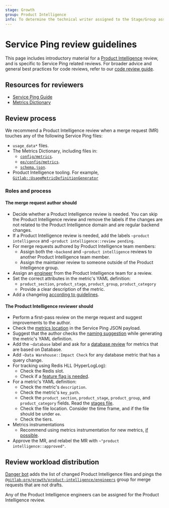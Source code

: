 ```yaml
---
stage: Growth
group: Product Intelligence
info: To determine the technical writer assigned to the Stage/Group associated with this page, see https://about.gitlab.com/handbook/engineering/ux/technical-writing/#assignments
---
```


# Service Ping review guidelines

This page includes introductory material for a
[Product Intelligence](https://about.gitlab.com/handbook/engineering/development/growth/product-intelligence/)
review, and is specific to Service Ping related reviews. For broader advice and
general best practices for code reviews, refer to our [code review guide](../code_review.md).

## Resources for reviewers

- [Service Ping Guide](index.md)
- [Metrics Dictionary](https://metrics.gitlab.com/)

## Review process

We recommend a Product Intelligence review when a merge request (MR) touches
any of the following Service Ping files:

- `usage_data*` files.
- The Metrics Dictionary, including files in:
  - [`config/metrics`](https://gitlab.com/gitlab-org/gitlab/-/tree/master/config/metrics).
  - [`ee/config/metrics`](https://gitlab.com/gitlab-org/gitlab/-/tree/master/ee/config/metrics).
  - [`schema.json`](https://gitlab.com/gitlab-org/gitlab/-/blob/master/config/metrics/schema.json).
- Product Intelligence tooling. For example,
  [`Gitlab::UsageMetricDefinitionGenerator`](https://gitlab.com/gitlab-org/gitlab/-/blob/master/lib/generators/gitlab/usage_metric_definition_generator.rb)

### Roles and process

#### The merge request **author** should

- Decide whether a Product Intelligence review is needed. You can skip the Product Intelligence
review and remove the labels if the changes are not related to the Product Intelligence domain and
are regular backend changes.
- If a Product Intelligence review is needed, add the labels
  `~product intelligence` and `~product intelligence::review pending`.
- For merge requests authored by Product Intelligence team members:
  - Assign both the `~backend` and `~product intelligence` reviews to another Product Intelligence team member.
  - Assign the maintainer review to someone outside of the Product Intelligence group.
- Assign an
  [engineer](https://gitlab.com/groups/gitlab-org/growth/product-intelligence/engineers/-/group_members?with_inherited_permissions=exclude) from the Product Intelligence team for a review.
- Set the correct attributes in the metric's YAML definition:
  - `product_section`, `product_stage`, `product_group`, `product_category`
  - Provide a clear description of the metric.
- Add a changelog [according to guidelines](../changelog.md).

#### The Product Intelligence **reviewer** should

- Perform a first-pass review on the merge request and suggest improvements to the author.
- Check the [metrics location](metrics_dictionary.md#metric-key_path) in
  the Service Ping JSON payload.
- Suggest that the author checks the [naming suggestion](metrics_dictionary.md#generate-a-metric-name-suggestion) while
  generating the metric's YAML definition.
- Add the `~database` label and ask for a [database review](../database_review.md) for
  metrics that are based on Database.
- Add `~Data Warehouse::Impact Check` for any database metric that has a query change.
- For tracking using Redis HLL (HyperLogLog):
  - Check the Redis slot.
  - Check if a [feature flag is needed](implement.md#recommendations).
- For a metric's YAML definition:
  - Check the metric's `description`.
  - Check the metric's `key_path`.
  - Check the `product_section`, `product_stage`, `product_group`, and `product_category` fields.
    Read the [stages file](https://gitlab.com/gitlab-com/www-gitlab-com/blob/master/data/stages.yml).
  - Check the file location. Consider the time frame, and if the file should be under `ee`.
  - Check the tiers.
- Metrics instrumentations
  - Recommend using metrics instrumentation for new metrics, [if possible](metrics_instrumentation.md#support-for-instrumentation-classes).
- Approve the MR, and relabel the MR with `~"product intelligence::approved"`.

## Review workload distribution

[Danger bot](../dangerbot.md) adds the list of changed Product Intelligence files
and pings the
[`@gitlab-org/growth/product-intelligence/engineers`](https://gitlab.com/groups/gitlab-org/growth/product-intelligence/engineers/-/group_members?with_inherited_permissions=exclude) group for merge requests
that are not drafts.

Any of the Product Intelligence engineers can be assigned for the Product Intelligence review.
